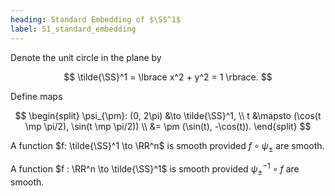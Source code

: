 ```yaml
---
heading: Standard Embedding of $\SS^1$
label: S1_standard_embedding
---
```


Denote the unit circle in the plane by

$$
\tilde{\SS}^1 = \lbrace x^2 + y^2 = 1 \rbrace.
$$

Define maps

$$
\begin{split}
\psi_{\pm}: (0, 2\pi) &\to \tilde{\SS}^1, \\
t &\mapsto (\cos(t \mp \pi/2), \sin(t \mp \pi/2)) \\
&= \pm (\sin(t), -\cos(t)).
\end{split}
$$

A function $f: \tilde{\SS}^1 \to \RR^n$ is smooth provided $f \circ \psi_{\pm}$ are smooth.

A function $f : \RR^n \to \tilde{\SS}^1$ is smooth provided $\psi_{\pm}^{-1} \circ f$ are smooth.
